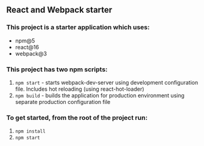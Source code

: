 ## React and Webpack starter

### This project is a starter application which uses:
 - npm@5
 - react@16
 - webpack@3

### This project has two npm scripts:
1. ```npm start``` - starts webpack-dev-server using development configuration file. Includes hot reloading (using react-hot-loader)
2. ```npm build``` - builds the application for production environment using separate production configuration file

### To get started, from the root of the project run:
1. ```npm install```
2. ```npm start```